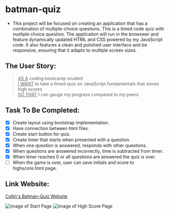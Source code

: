 # batman-quiz
* This project will be focused on creating an application that has a combination of multiple-choice questions. This is a timed code quiz with mutliple choice question. The application will run in the browswer and feature dynamically updated HTML and CSS powered by my JavaScript code. It also features a clean and polished user interface and be responsive, ensuring that it adapts to multiple screen sizes.


## The User Story:
> <ins>AS A</ins> coding bootcamp student\
> <ins>I WANT</ins> to take a timed quiz on JavaScript fundamentals that stores high scores\
> <ins>SO THAT</ins> I can gauge my progress compared to my peers

## Task To Be Completed:
- [x] Create layout using bootstrap implementation.
- [x] Have connection between html files.
- [x] Create start button for quiz.
- [x] Create timer that starts when presented with a question.
- [x] When one question is answered, responds with other questions.
- [x] When questions are answered incorrectly, time is subtracted from timer.
- [x] When timer reaches 0 or all questions are answered the quiz is over.
- [ ] When the game is over, user can save initials and score to highscore.html page.

## Link Website:
[Collin's Batman-Quiz Website](https://collinlanie12.github.io/batman-quiz/)

![image of Start Page]([img/highscore.png](https://github.com/collinlanie12/batman-quiz/img/start-page.png))
![image of High Score Page]([img/highscore.png](https://github.com/collinlanie12/batman-quiz/img/highscore.png))